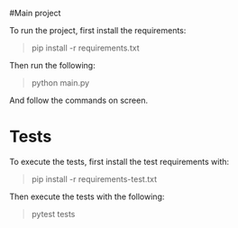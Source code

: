 #Main project

To run the project, first install the requirements:

> pip install -r requirements.txt

Then run the following:

> python main.py

And follow the commands on screen.

# Tests

To execute the tests, first install the test requirements with:

> pip install -r requirements-test.txt

Then execute the tests with the following:

> pytest tests